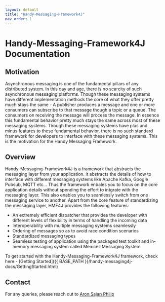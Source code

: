 ```yaml
---
layout: default
title: "Handy-Messaging-Framework4J"
nav_order: 1
---
```


# Handy-Messaging-Framework4J Documentation

## Motivation
Asynchronous messaging is one of the fundamental pillars of any distributed system. In this day and age, there is no scarcity of such asynchronous messaging platforms. Though these messaging systems have different implementation methods the core of what they offer pretty much stays the same - A publisher produces a message and one or more consumers can subscribe to that message though a topic or a queue. The consumers on receiving the message will process the message. In essence this fundamental behavior pretty much stays the same across most of these messaging systems. Though these messaging systems have plus and minus features to these fundamental behavior, there is no such standard framework for developers to interface with these messaging systems. This is the motivation for the Handy Messaging Framework.

## Overview
Handy-Messaging-Framework4J is a framework that abstracts the messaging layer from your application. It abstracts the details of how to interface with different messaging systems like Apache Kafka, Google Pubsub, MQTT etc... Thus the framework enbales you to focus on the core application details without spending the effort to intgrate with the messaging layer. This also enables you to seamlessly switch from one messaging service to another.
Apart from the core feature of standardizing the messaging layer, HMF4J provides the following features:
 - An extremely efficient dispatcher that provides the developer with different levels of flexibility in terms of handling the incoming data
 - Interoperability with multiple messaging systems seamlessly
 - Ordering of messages so as to avoid race condition scenarios
 - Standardized messaging types
 - Seamless testing of application using the packaged test toolkit and in-memory messaging system called Memcell Messaging System

To get started with the Handy-Messaging-Framework4J framework, check here - [Getting Started]({{ BASE_PATH }}/handy-messaging4j-docs/GettingStarted.html)

## Contact
For any queries, please reach out to [Aron Sajan Philip](https://aronsajanphilip.netlify.app)





